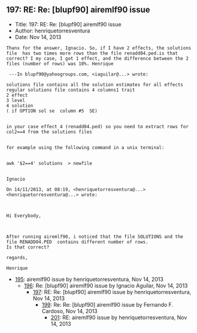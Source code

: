 ## 197: RE: Re: [blupf90] airemlf90 issue

- Title: 197: RE: Re: [blupf90] airemlf90 issue
- Author: henriquetorresventura
- Date: Nov 14, 2013

```
Thanx for the answer, Ignacio. So, if I have 2 effects, the solutions file  has two times more rows than the file renadd04.ped.is that correct? I my case, I got 1 effect, and the difference between the 2 files (number of rows) was 10%. Henrique

 ---In blupf90@yahoogroups.com, <iaguilar@...> wrote:

solutions file contains all the solution estimates for all effects
regular solutions file contains 4 columns1 trait
2 effect
3 level
4 solution
( if OPTION sol se  column #5  SE) 


in your case effect 4 (renadd04.ped) so you need to extract rows for col2==4 from the solutions files


for example using the following command in a unix terminal: 


awk '$2==4' solutions  > newfile


Ignacio 

On 14/11/2013, at 08:19, <henriquetorresventura@...> <henriquetorresventura@...> wrote:



Hi Everybody, 

 

After running airemlf90, i noticed that the file SOLUTIONS and the file RENADD04.PED  contains different number of rows.
Is that correct? 

regards, 

Henrique
```

- [195](0195.md): airemlf90 issue by henriquetorresventura, Nov 14, 2013
    - [196](0196.md): Re: [blupf90] airemlf90 issue by Ignacio Aguilar, Nov 14, 2013
        - [197](0197.md): RE: Re: [blupf90] airemlf90 issue by henriquetorresventura, Nov 14, 2013
            - [199](0199.md): Re: Re: [blupf90] airemlf90 issue by Fernando F. Cardoso, Nov 14, 2013
                - [201](0201.md): RE: airemlf90 issue by henriquetorresventura, Nov 14, 2013
